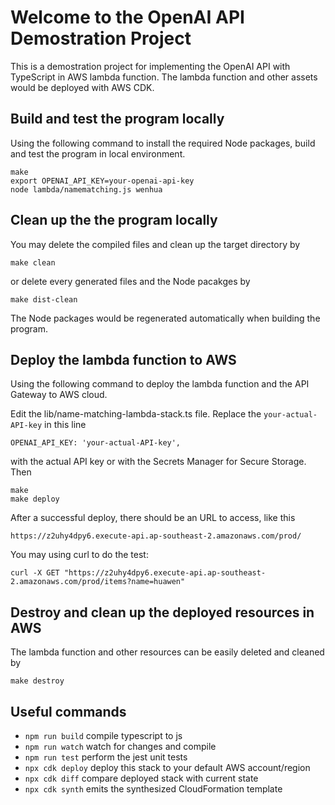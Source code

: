 
# Welcome to the OpenAI API Demostration Project

This is a demostration project for implementing the OpenAI API with TypeScript in AWS lambda function.
The lambda function and other assets would be deployed with AWS CDK.

## Build and test the program locally

Using the following command to install the required Node packages, build and test the program in local environment.
```
make
export OPENAI_API_KEY=your-openai-api-key
node lambda/namematching.js wenhua
```
## Clean up the the program locally

You may delete the compiled files and clean up the target directory by 
```
make clean
```
or delete every generated files and the Node pacakges by
```
make dist-clean
```
The Node packages would be regenerated automatically when building the program.

## Deploy the lambda function to AWS

Using the following command to deploy the lambda function and the API Gateway to AWS cloud.

Edit the lib/name-matching-lambda-stack.ts file. Replace the `your-actual-API-key` in this line
```
OPENAI_API_KEY: 'your-actual-API-key',
```
with the actual API key or with the Secrets Manager for Secure Storage. Then
```
make
make deploy
```

After a successful deploy, there should be an URL to access, like this
```
https://z2uhy4dpy6.execute-api.ap-southeast-2.amazonaws.com/prod/
```

You may using curl to do the test:
```
curl -X GET "https://z2uhy4dpy6.execute-api.ap-southeast-2.amazonaws.com/prod/items?name=huawen"
```

## Destroy and clean up the deployed resources in AWS

The lambda function and other resources can be easily deleted and cleaned by
```
make destroy
```

## Useful commands

* `npm run build`   compile typescript to js
* `npm run watch`   watch for changes and compile
* `npm run test`    perform the jest unit tests
* `npx cdk deploy`  deploy this stack to your default AWS account/region
* `npx cdk diff`    compare deployed stack with current state
* `npx cdk synth`   emits the synthesized CloudFormation template


